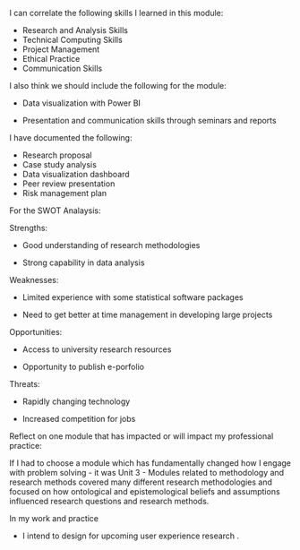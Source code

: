 I can correlate the following skills I learned in this module: 
- Research and Analysis Skills
- Technical Computing Skills
- Project Management 
- Ethical Practice
- Communication Skills

I also think we should include the following for the module: 

- Data visualization with Power BI 

- Presentation and communication skills through seminars and reports

I have documented the following:

-	Research proposal 
-	Case study analysis 
-	Data visualization dashboard 
-	Peer review presentation 
-	Risk management plan 

For the SWOT Analaysis:

Strengths: 

- Good understanding of research methodologies

- Strong capability in data analysis

Weaknesses:

- Limited experience with some statistical software packages

- Need to get better at time management in developing large projects

Opportunities:

- Access to university research resources

- Opportunity to publish e-porfolio

Threats:

- Rapidly changing technology

- Increased competition for jobs 

Reflect on one module that has impacted or will impact my professional practice:

If I had to choose a module which has fundamentally changed how I engage with problem solving - it was Unit 3 - Modules related to methodology and research methods covered many different research methodologies and focused on how ontological and epistemological beliefs and assumptions influenced research questions and research methods. 
 
In my work and practice

- I intend to design for upcoming user experience research .




